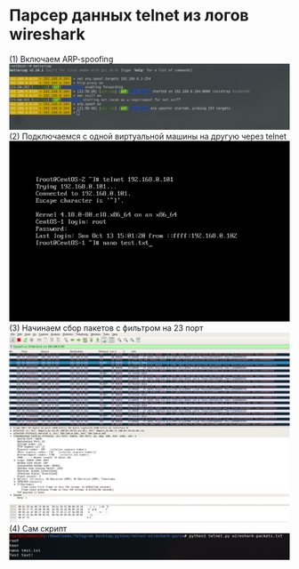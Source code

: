 # Парсер данных telnet из логов wireshark
(1) Включаем ARP-spoofing
![alt text](preview1.jpg)
(2) Подключаемся с одной виртуальной машины на другую через telnet
![alt text](preview2.jpg)
(3) Начинаем сбор пакетов с фильтром на 23 порт
![alt text](preview3.jpg)
(4) Сам скрипт
![alt text](preview4.jpg)
